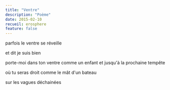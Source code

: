 ```yaml
---
title: "Ventre"
description: "Poème"
date: 2015-02-10
recueil: erosphere
feature: false
---
```


parfois
le ventre se réveille

et dit
je suis bien

porte-moi dans ton ventre comme un enfant
et jusqu'à la prochaine tempête

où tu seras droit comme le mât d'un bateau

sur les vagues déchainées

